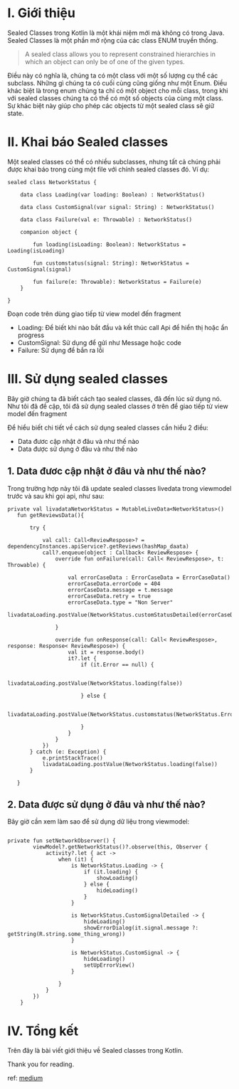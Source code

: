 # I. Giới thiệu
Sealed Classes trong Kotlin là một khái niệm mới mà không có trong Java. Sealed Classes là một phần mở rộng của các class ENUM truyền thống.

> A sealed class allows you to represent constrained hierarchies in which an object can only be of one of the given types.

Điều này có nghĩa là, chúng ta có một class với một số lượng cụ thể các subclass. Những gì chúng ta có cuối cùng cũng giống như một Enum. Điều khác biệt là trong enum chúng ta chỉ có một object cho mỗi class, trong khi với sealed classes chúng ta có thể có một số objects của cùng một class. Sự khác biệt này giúp cho phép các objects từ một sealed class sẽ giữ state.

# II. Khai báo Sealed classes
Một sealed classes có thể có nhiều subclasses, nhưng tất cả chúng phải được khai báo trong cùng một file với chính sealed classes đó. Ví dụ:

```
sealed class NetworkStatus {

    data class Loading(var loading: Boolean) : NetworkStatus()

    data class CustomSignal(var signal: String) : NetworkStatus()

    data class Failure(val e: Throwable) : NetworkStatus()

    companion object {

        fun loading(isLoading: Boolean): NetworkStatus = Loading(isLoading)

        fun customstatus(signal: String): NetworkStatus = CustomSignal(signal)

        fun failure(e: Throwable): NetworkStatus = Failure(e)
    }
    
}
```

Đoạn code trên dùng giao tiếp từ view model đến fragment 
- Loading: Để biết khi nào bắt đầu và kết thúc call Api để hiển thị hoặc ẩn progress
- CustomSignal: Sử dụng để gửi như Message hoặc code
- Failure: Sử dụng để bắn ra lỗi

# III. Sử dụng sealed classes
Bây giờ chúng ta đã biết cách tạo sealed classes, đã đến lúc sử dụng nó. Như tôi đã đề cập, tôi đã sử dụng sealed classes ở trên để giao tiếp từ view model đến fragment

Để hiểu biết chi tiết về cách sử dụng sealed classes cần hiểu 2 điều:

- Data đươc cập nhật ở đâu và như thế nào
- Data được sử dụng ở đâu và như thế nào

## 1. Data đươc cập nhật ở đâu và như thế nào?
   
 Trong trường hợp này tôi đã update sealed classes livedata trong viewmodel trước và sau khi gọi api, như sau:
 
 ```
 private val livadataNetworkStatus = MutableLiveData<NetworkStatus>()
    fun getReviewsData(){
      
        try {

            val call: Call<ReviewRespose>? = dependencyInstances.apiService?.getReviews(hashMap_daata)
            call?.enqueue(object : Callback< ReviewRespose> {
                override fun onFailure(call: Call< ReviewRespose>, t: Throwable) {
                
                    val errorCaseData : ErrorCaseData = ErrorCaseData()
                    errorCaseData.errorCode = 404
                    errorCaseData.message = t.message
                    errorCaseData.retry = true
                    errorCaseData.type = "Non Server"
                    livadataLoading.postValue(NetworkStatus.customStatusDetailed(errorCaseData))
                    
                }

                override fun onResponse(call: Call< ReviewRespose>, response: Response< ReviewRespose>) {
                    val it = response.body()
                    it?.let { 
                        if (it.Error == null) {
                            
                            livadataLoading.postValue(NetworkStatus.loading(false))
                            
                        } else {
                        
                            livadataLoading.postValue(NetworkStatus.customstatus(NetworkStatus.Error))
                            
                        }
                    }
                }
            })
        } catch (e: Exception) {
            e.printStackTrace()
            livadataLoading.postValue(NetworkStatus.loading(false))
        }

    }
 ```
 
## 2. Data được sử dụng ở đâu và như thế nào?

Bây giờ cần xem làm sao để sử dụng dữ liệu trong viewmodel:

```

private fun setNetworkObserver() {
        viewModel?.getNetworkStatus()?.observe(this, Observer {
            activity?.let { act ->
                when (it) {
                    is NetworkStatus.Loading -> {
                        if (it.loading) {
                            showLoading()
                        } else {
                            hideLoading()
                        }
                    }

                    is NetworkStatus.CustomSignalDetailed -> {
                        hideLoading()
                        showErrorDialog(it.signal.message ?: getString(R.string.some_thing_wrong))
                    }

                    is NetworkStatus.CustomSignal -> {
                        hideLoading()
                        setUpErrorView()
                    }

                }
            }
        })
    }
```

# IV. Tổng kết
Trên đây là bài viết giới thiệu về Sealed classes trong Kotlin. 

Thank you for reading.

ref: [medium](https://medium.com/@sgkantamani/sealed-classes-in-kotlin-e48e072daca8)